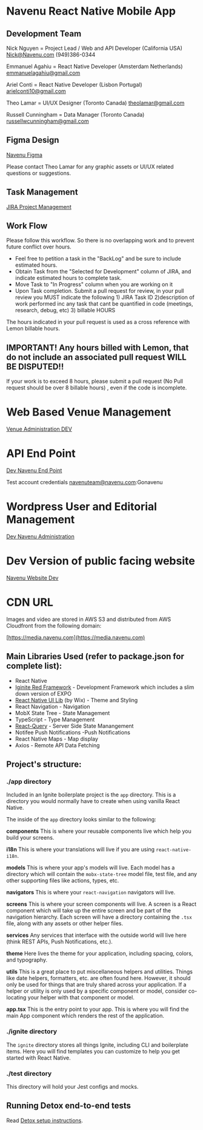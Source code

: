# Navenu React Native Mobile App 

## Development Team 

 Nick Nguyen = Project Lead / Web and API Developer (California USA)  Nick@Navenu.com (949)386-0344
 
 Emmanuel Agahiu =    React Native Developer (Amsterdam Netherlands)  emmanuelagahiu@gmail.com
 
 Ariel Conti = React Native Developer (Lisbon Portugal)   arielconti10@gmail.com
 
 Theo Lamar =  UI/UX Designer (Toronto Canada)  theolamar@gmail.com
 
 Russell Cunningham = Data Manager (Toronto Canada) russellwcunningham@gmail.com
 
## Figma Design

[Navenu Figma](https://www.figma.com/file/1VQdbZ2qUgG4YT91I2xaX4/Navenu-Master?node-id=56%3A480) 

Please contact Theo Lamar for any graphic assets or UI/UX related questions or suggestions.

## Task Management

[JIRA Project Management](https://navenu.atlassian.net/jira/software/c/projects/MOBILE/boards/2)

## Work Flow

Please follow this workflow. So there is no overlapping work and to prevent future conflict over hours. 

- Feel free to petition a task in the "BackLog" and be sure to include estimated hours. 
- Obtain Task from the "Selected for Development" column of JIRA, and indicate estimated hours to complete task.
- Move Task to "In Progress" column when you are working on it
- Upon Task completion. Submit a pull request for review, in your pull review you MUST indicate the following 1) JIRA Task ID 2)description of work performed inc any task that cant be quantified in code (meetings, research, debug, etc) 3) billable HOURS 

The hours indicated in your pull request is used as a cross reference with Lemon billable hours.

## IMPORTANT! Any hours billed with Lemon, that do not include an associated pull request WILL BE DISPUTED!!

If your work is to exceed 8 hours, please submit a pull request (No Pull request should be over 8 billable hours) , even if the code is incomplete. 

# Web Based Venue Management

[Venue Administration DEV](https://api.navenu.com/admin/venue)

# API End Point

[Dev Navenu End Point](https://api.navenu.com/api/)

Test account credentials navenuteam@navenu.com:Gonavenu

# Wordpress User and Editorial Management

[Dev Navenu Administration](https://dev.navenu.com/wp-admin/)

# Dev Version of public facing website 

[Navenu Website Dev](https://dev.navenu.com) 

# CDN URL 

Images and video are stored in AWS S3 and distributed from AWS Cloudfront from the following domain:

[https://media.navenu.com](https://media.navenu.com)



## Main Libraries Used (refer to package.json for complete list):

- React Native
- [Iginite Red Framework](https://github.com/infinitered/ignite)  - Development Framework which includes a slim down version of EXPO
- [React Native UI Lib](https://github.com/wix/react-native-ui-lib) (by Wix) - Theme and Styling 
- React Navigation    -  Navigation
- MobX State Tree    - State Management
- TypeScript    - Type Management
- [React-Query](https://react-query-v3.tanstack.com/) - Server Side State Manangement
- Notifee Push Notifications  -Push Notifications
- React Native Maps  - Map display
- Axios   - Remote API Data Fetching



## Project's structure:


### ./app directory

Included in an Ignite boilerplate project is the `app` directory. This is a directory you would normally have to create when using vanilla React Native.

The inside of the `app` directory looks similar to the following:



**components**
This is where your reusable components live which help you build your screens.

**i18n**
This is where your translations will live if you are using `react-native-i18n`.

**models**
This is where your app's models will live. Each model has a directory which will contain the `mobx-state-tree` model file, test file, and any other supporting files like actions, types, etc.

**navigators**
This is where your `react-navigation` navigators will live.

**screens**
This is where your screen components will live. A screen is a React component which will take up the entire screen and be part of the navigation hierarchy. Each screen will have a directory containing the `.tsx` file, along with any assets or other helper files.

**services**
Any services that interface with the outside world will live here (think REST APIs, Push Notifications, etc.).

**theme**
Here lives the theme for your application, including spacing, colors, and typography.

**utils**
This is a great place to put miscellaneous helpers and utilities. Things like date helpers, formatters, etc. are often found here. However, it should only be used for things that are truly shared across your application. If a helper or utility is only used by a specific component or model, consider co-locating your helper with that component or model.

**app.tsx** This is the entry point to your app. This is where you will find the main App component which renders the rest of the application.

### ./ignite directory

The `ignite` directory stores all things Ignite, including CLI and boilerplate items. Here you will find templates you can customize to help you get started with React Native.

### ./test directory

This directory will hold your Jest configs and mocks.

## Running Detox end-to-end tests

Read [Detox setup instructions](./detox/README.md).

